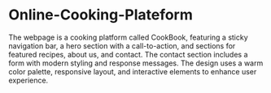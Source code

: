# Online-Cooking-Plateform
The webpage is a cooking platform called CookBook, featuring a sticky navigation bar, a hero section with a call-to-action, and sections for featured recipes, about us, and contact. The contact section includes a form with modern styling and response messages. The design uses a warm color palette, responsive layout, and interactive elements to enhance user experience.
